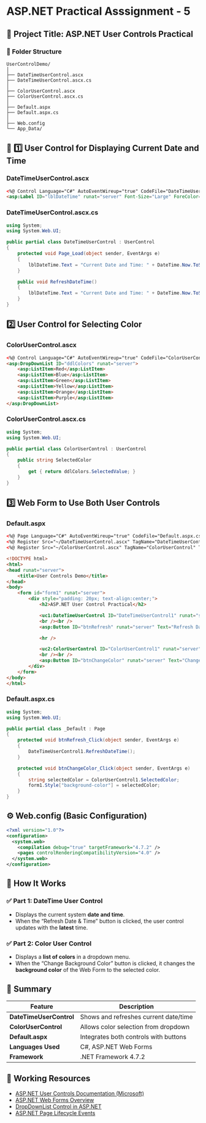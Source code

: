 # ASP.NET Practical Asssignment - 5

## 🧩 **Project Title:** ASP.NET User Controls Practical

### 📁 Folder Structure

```
UserControlDemo/
│
├── DateTimeUserControl.ascx
├── DateTimeUserControl.ascx.cs
│
├── ColorUserControl.ascx
├── ColorUserControl.ascx.cs
│
├── Default.aspx
├── Default.aspx.cs
│
├── Web.config
└── App_Data/
```

## 🧠 **1️⃣ User Control for Displaying Current Date and Time**

### **DateTimeUserControl.ascx**

```aspx
<%@ Control Language="C#" AutoEventWireup="true" CodeFile="DateTimeUserControl.ascx.cs" Inherits="DateTimeUserControl" %>
<asp:Label ID="lblDateTime" runat="server" Font-Size="Large" ForeColor="Blue"></asp:Label>
```

### **DateTimeUserControl.ascx.cs**

```csharp
using System;
using System.Web.UI;

public partial class DateTimeUserControl : UserControl
{
    protected void Page_Load(object sender, EventArgs e)
    {
        lblDateTime.Text = "Current Date and Time: " + DateTime.Now.ToString("F");
    }

    public void RefreshDateTime()
    {
        lblDateTime.Text = "Current Date and Time: " + DateTime.Now.ToString("F");
    }
}
```

## **2️⃣ User Control for Selecting Color**

### **ColorUserControl.ascx**

```aspx
<%@ Control Language="C#" AutoEventWireup="true" CodeFile="ColorUserControl.ascx.cs" Inherits="ColorUserControl" %>
<asp:DropDownList ID="ddlColors" runat="server">
    <asp:ListItem>Red</asp:ListItem>
    <asp:ListItem>Blue</asp:ListItem>
    <asp:ListItem>Green</asp:ListItem>
    <asp:ListItem>Yellow</asp:ListItem>
    <asp:ListItem>Orange</asp:ListItem>
    <asp:ListItem>Purple</asp:ListItem>
</asp:DropDownList>
```

### **ColorUserControl.ascx.cs**

```csharp
using System;
using System.Web.UI;

public partial class ColorUserControl : UserControl
{
    public string SelectedColor
    {
        get { return ddlColors.SelectedValue; }
    }
}
```

## **3️⃣ Web Form to Use Both User Controls**

### **Default.aspx**

```aspx
<%@ Page Language="C#" AutoEventWireup="true" CodeFile="Default.aspx.cs" Inherits="_Default" %>
<%@ Register Src="~/DateTimeUserControl.ascx" TagName="DateTimeUserControl" TagPrefix="uc1" %>
<%@ Register Src="~/ColorUserControl.ascx" TagName="ColorUserControl" TagPrefix="uc2" %>

<!DOCTYPE html>
<html>
<head runat="server">
    <title>User Controls Demo</title>
</head>
<body>
    <form id="form1" runat="server">
        <div style="padding: 20px; text-align:center;">
            <h2>ASP.NET User Control Practical</h2>

            <uc1:DateTimeUserControl ID="DateTimeUserControl1" runat="server" />
            <br /><br />
            <asp:Button ID="btnRefresh" runat="server" Text="Refresh Date & Time" OnClick="btnRefresh_Click" />

            <hr />

            <uc2:ColorUserControl ID="ColorUserControl1" runat="server" />
            <br /><br />
            <asp:Button ID="btnChangeColor" runat="server" Text="Change Background Color" OnClick="btnChangeColor_Click" />
        </div>
    </form>
</body>
</html>
```

### **Default.aspx.cs**

```csharp
using System;
using System.Web.UI;

public partial class _Default : Page
{
    protected void btnRefresh_Click(object sender, EventArgs e)
    {
        DateTimeUserControl1.RefreshDateTime();
    }

    protected void btnChangeColor_Click(object sender, EventArgs e)
    {
        string selectedColor = ColorUserControl1.SelectedColor;
        form1.Style["background-color"] = selectedColor;
    }
}
```

## ⚙️ **Web.config (Basic Configuration)**

```xml
<?xml version="1.0"?>
<configuration>
  <system.web>
    <compilation debug="true" targetFramework="4.7.2" />
    <pages controlRenderingCompatibilityVersion="4.0" />
  </system.web>
</configuration>
```

## 🧾 **How It Works**

### ✅ **Part 1: DateTime User Control**

-   Displays the current system **date and time**.
-   When the “Refresh Date & Time” button is clicked, the user control updates with the **latest** time.

### ✅ **Part 2: Color User Control**

-   Displays a **list of colors** in a dropdown menu.
-   When the “Change Background Color” button is clicked, it changes the **background color** of the Web Form to the selected color.

## 📘 **Summary**

| Feature                 | Description                           |
| ----------------------- | ------------------------------------- |
| **DateTimeUserControl** | Shows and refreshes current date/time |
| **ColorUserControl**    | Allows color selection from dropdown  |
| **Default.aspx**        | Integrates both controls with buttons |
| **Languages Used**      | C#, ASP.NET Web Forms                 |
| **Framework**           | .NET Framework 4.7.2                  |

## 🔗 **Working Resources**

-   [ASP.NET User Controls Documentation (Microsoft)](https://learn.microsoft.com/en-us/previous-versions/aspnet/zt27tfhy%28v=vs.100%29)
-   [ASP.NET Web Forms Overview](https://learn.microsoft.com/en-us/aspnet/web-forms/)
-   [DropDownList Control in ASP.NET](https://learn.microsoft.com/en-us/dotnet/api/system.web.ui.webcontrols.dropdownlist)
-   [ASP.NET Page Lifecycle Events](https://learn.microsoft.com/en-us/previous-versions/aspnet/ms178472%28v=vs.100%29)
